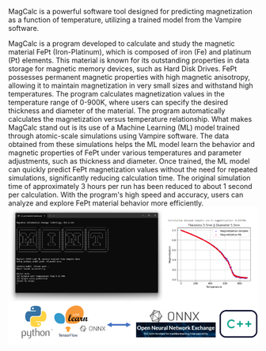 MagCalc is a powerful software tool designed for predicting magnetization as a function of temperature, utilizing a trained model from the Vampire software. 

MagCalc is a program developed to calculate and study the magnetic material FePt (Iron-Platinum), which is composed of iron (Fe) and platinum (Pt) elements. This material is known for its outstanding properties in data storage for magnetic memory devices, such as Hard Disk Drives. FePt possesses permanent magnetic properties with high magnetic anisotropy, allowing it to maintain magnetization in very small sizes and withstand high temperatures. The program calculates magnetization values in the temperature range of 0-900K, where users can specify the desired thickness and diameter of the material. The program automatically calculates the magnetization versus temperature relationship.
What makes MagCalc stand out is its use of a Machine Learning (ML) model trained through atomic-scale simulations using Vampire software. The data obtained from these simulations helps the ML model learn the behavior and magnetic properties of FePt under various temperatures and parameter adjustments, such as thickness and diameter. Once trained, the ML model can quickly predict FePt magnetization values without the need for repeated simulations, significantly reducing calculation time. The original simulation time of approximately 3 hours per run has been reduced to about 1 second per calculation. With the program's high speed and accuracy, users can analyze and explore FePt material behavior more efficiently.
![Sample Image](images/image1.png)
